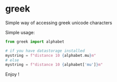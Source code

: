 # greek
Simple way of accessing greek unicode characters

Simple usage: 
```python
from greek import alphabet

# if you have datastorage installed
mystring = f"distance 10 {alphabet.mu}m"
# else
mystring = f"distance 10 {alphabet['mu']}m"
```

Enjoy !
